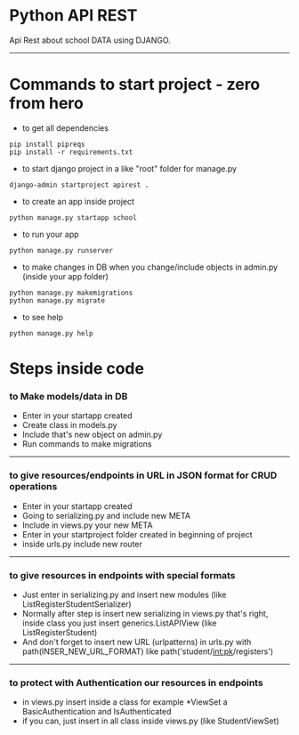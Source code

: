 # Python API REST
Api Rest about school DATA using DJANGO. 

------------

# Commands to start project - zero from hero
- to get all dependencies
```
pip install pipreqs 
pip install -r requirements.txt
```

- to start django project in a like "root" folder for manage.py
```
django-admin startproject apirest .
```
- to create an app inside project
```
python manage.py startapp school
```
- to run your app
```
python manage.py runserver
```
- to make changes in DB when you change/include objects in admin.py (inside your app folder)
```
python manage.py makemigrations
python manage.py migrate
```
- to see help
```
python manage.py help
```

# Steps inside code
### to Make models/data in DB
- Enter in your startapp created
- Create class in models.py
- Include that's new object on admin.py 
- Run commands to make migrations
--------------
### to give resources/endpoints in URL in JSON format for CRUD operations
- Enter in your startapp created
- Going to serializing.py and include new META
- Include in views.py your new META
- Enter in your startproject folder created in beginning of project
- inside urls.py include new router
--------------
### to give resources in endpoints with special formats
- Just enter in serializing.py and insert new modules (like ListRegisterStudentSerializer)
- Normally after step is insert new serializing in views.py that's right, inside class you just insert generics.ListAPIView (like ListRegisterStudent)
- And don't forget to insert new URL (urlpatterns) in urls.py with path(INSER_NEW_URL_FORMAT) like path('student/<int:pk>/registers')
--------------
### to protect with Authentication our resources in endpoints
- in views.py insert inside a class for example *ViewSet a BasicAuthentication and IsAuthenticated 
- if you can, just insert in all class inside views.py (like StudentViewSet)